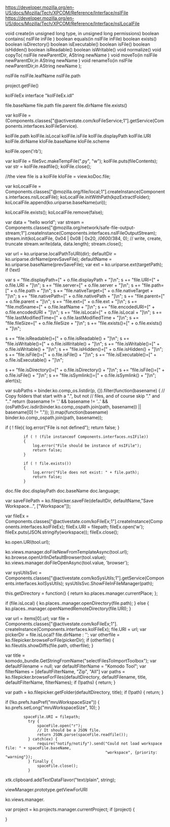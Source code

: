 



https://developer.mozilla.org/en-US/docs/Mozilla/Tech/XPCOM/Reference/Interface/nsIFile
https://developer.mozilla.org/en-US/docs/Mozilla/Tech/XPCOM/Reference/Interface/nsILocalFile



void create(in unsigned long type, in unsigned long permissions)
boolean contains( nsIFile inFile )
boolean equals(in nsIFile inFile)
boolean exists()
boolean isDirectory()
boolean isExecutable()
boolean isFile()
boolean isHidden()
boolean isReadable()
boolean isWritable()
void normalize()
void copyTo( nsIFile newParentDir, AString newName )
void moveTo(in nsIFile newParentDir,in AString newName )
void renameTo(in nsIFile newParentDir,in AString newName );

nsIFile
nsIFile.leafName
nsIFile.path


project.getFile()

koIFileEx interface "koIFileEx.idl"

file.baseName
file.path
file.parent
file.dirName
file.exists()

var koIFile = (Components.classes["@activestate.com/koFileService;1"].getService(Components.interfaces.koIFileService).
					   
koIFile.path
koIFile.isLocal
koIFile.isFile
koIFile.displayPath
koIFile.URI
koIFile.dirName
kIoFile.baseName
kIoFile.scheme


koIFile.open('rb');

var koIFile = fileSvc.makeTempFile(".py", "w");
koIFile.puts(fileContents);
var str = koIFile.readfile();
koIFile.close();

//the view file is a koIFile
kIoFile = view.koDoc.file;


var koLocalFile = Components.classes["@mozilla.org/file/local;1"].createInstance(Components.interfaces.nsILocalFile);
koLocalFile.initWithPath(kpzExtractFolder);
koLocalFile.append(ko.uriparse.baseName(uri));

koLocalFile.exists();
koLocalFile.remove(false);


var data = "hello world";
var stream = Components.classes["@mozilla.org/network/safe-file-output-stream;1"].createInstance(Components.interfaces.nsIFileOutputStream);
stream.init(koLocalFile, 0x04 | 0x08 | 0x20, /*0600*/384, 0); // write, create, truncate
stream.write(data, data.length);
stream.close();




var url = ko.uriparse.localPathToURI(dir);
defaultDir = ko.uriparse.dirName(prevSaveFile);
defaultName = ko.uriparse.baseName(prevSaveFile);
var ext = ko.uriparse.ext(targetPath); if (!ext)

var s = "file.displayPath=[" + o.file.displayPath + "]\n";
  s += "file.URI=[" + o.file.URI + "]\n";
  s += "file.server=[" + o.file.server + "]\n";
  s += "file.path=[" + o.file.path + "]\n";
  s += "file.nativeTarget=[" + o.file.nativeTarget + "]\n";
  s += "file.nativePath=[" + o.file.nativePath + "]\n";
  s += "file.parent=[" + o.file.parent + "]\n";
  s += "file.ext=[" + o.file.ext + "]\n";
  s += "file.md5name=[" + o.file.leafName + "]\n";
  s += "file.encodedURI=[" + o.file.encodedURI + "]\n";
  s += "file.isLocal=[" + o.file.isLocal + "]\n";
  s += "file.lastModifiedTime=[" + o.file.lastModifiedTime + "]\n";
  s += "file.fileSize=[" + o.file.fileSize + "]\n";
  s += "file.exists()=[" + o.file.exists() + "]\n";

  s += "file.isReadable()=[" + o.file.isReadable() + "]\n";
  s += "file.isWritable()=[" + o.file.isWritable() + "]\n";
  s += "file.isWritable()=[" + o.file.isWritable() + "]\n";
  s += "file.isHidden()=[" + o.file.isHidden() + "]\n";
  s += "file.isFile()=[" + o.file.isFile() + "]\n";
  s += "file.isExecutable()=[" + o.file.isExecutable() + "]\n";

  s += "file.isDirectory()=[" + o.file.isDirectory() + "]\n";
  s += "file.isFile()=[" + o.file.isFile() + "]\n";
  s += "file.isSymlink()=[" + o.file.isSymlink() + "]\n";
  alert(s);

  
var subPaths = binder.ko.comp_os.listdir(p, {}).filter(function(basename) {
                 // Copy folders that start with a ".", but not
                 // files, and of course skip "." and ".."
                 return (basename != '.' && basename != '..' && (osPathSvc.isdir(binder.ko.comp_ospath.join(path, basename)) || basename[0] != "."));
}).map(function(basename) binder.ko.comp_ospath.join(path, basename));



if ( ! file){
    log.error("File is not defined");
                return false;
            }

            if ( ! (file instanceof Components.interfaces.nsIFile))
            {
                log.error("File should be instance of nsIFile");
                return false;
            }

            if ( ! file.exists())
            {
                log.error("File does not exist: " + file.path);
                return false;
            }

doc.file
doc.displayPath
doc.baseName
doc.language;


var saveFilePath = ko.filepicker.saveFile(defaultDir, defaultName,"Save Workspace...", ["Workspace"]);

var fileEx = Components.classes["@activestate.com/koFileEx;1"].createInstance(Components.interfaces.koIFileEx);
fileEx.URI = filepath;
fileEx.open('w');
fileEx.puts(JSON.stringify(workspace));
fileEx.close();

ko.open.URI(tool.url);

ko.views.manager.doFileNewFromTemplateAsync(tool.url);
ko.browse.openUrlInDefaultBrowser(tool.value);
ko.views.manager.doFileOpenAsync(tool.value, 'browser');


var sysUtilsSvc = Components.classes["@activestate.com/koSysUtils;1"].getService(Components.interfaces.koISysUtils);
sysUtilsSvc.ShowFileInFileManager(path);


this.getDirectory = function() {
    return ko.places.manager.currentPlace;
};



if (file.isLocal) {
        ko.places..manager.openDirectory(file.path);
    } else {
        ko.places..manager.openNamedRemoteDirectory(file.URI);
    }



var url = items[0].url;
    var file = Components.classes["@activestate.com/koFileEx;1"].
    createInstance(Components.interfaces.koIFileEx);
    file.URI = url;
    var pickerDir = file.isLocal? file.dirName : '';
    var otherfile = ko.filepicker.browseForFile(pickerDir);
    if (otherfile) {
        ko.fileutils.showDiffs(file.path, otherfile);
    }



var title = komodo_bundle.GetStringFromName("selectFilesToImportToolbox");
    var defaultFilename = null;
    var defaultFilterName = "Komodo Tool";
    var filterNames = [defaultFilterName, "Zip", "All"]
    var paths = ko.filepicker.browseForFiles(defaultDirectory, defaultFilename,
                                        title,
                                        defaultFilterName, filterNames);
    if (!paths) {
        return;
    }


var path = ko.filepicker.getFolder(defaultDirectory, title);
    if (!path) {
        return;
    }


if (!ko.prefs.hasPref("mruWorkspaceSize")) {
    ko.prefs.setLong("mruWorkspaceSize", 10);
}

            spaceFile.URI = filepath;
              try {
                  spaceFile.open("r");
                  // It should be a JSON file.
                  return JSON.parse(spaceFile.readfile());
              } catch(ex) {
                  require("notify/notify").send("Could not load workspace file: " + spaceFile.baseName,
                                                "workspace", {priority: "warning"});
              } finally {
                  spaceFile.close();
              }



xtk.clipboard.addTextDataFlavor("text/plain", string);



viewManager.prototype.getViewForURI

ko.views.manager.


var project = ko.projects.manager.currentProject;
if (project) {

}
